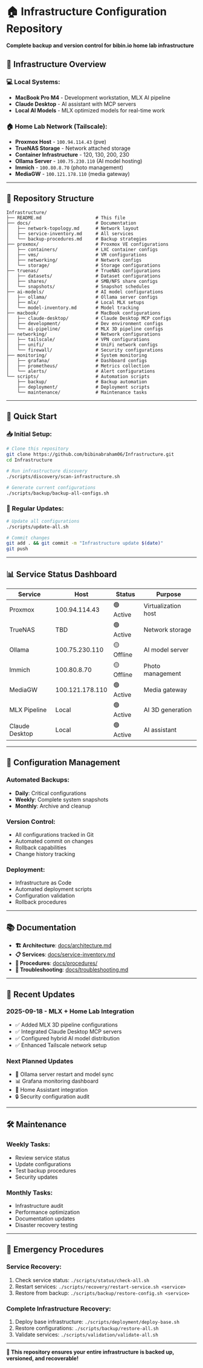 # 🏠 Infrastructure Configuration Repository

**Complete backup and version control for bibin.io home lab infrastructure**

## 🎯 **Infrastructure Overview**

### **💻 Local Systems:**
- **MacBook Pro M4** - Development workstation, MLX AI pipeline
- **Claude Desktop** - AI assistant with MCP servers
- **Local AI Models** - MLX optimized models for real-time work

### **🏠 Home Lab Network (Tailscale):**
- **Proxmox Host** - `100.94.114.43` (pve)
- **TrueNAS Storage** - Network attached storage
- **Container Infrastructure** - 120, 130, 200, 230
- **Ollama Server** - `100.75.230.110` (AI model hosting)
- **Immich** - `100.80.8.70` (photo management)
- **MediaGW** - `100.121.178.110` (media gateway)

---

## 📁 **Repository Structure**

```
Infrastructure/
├── README.md                    # This file
├── docs/                        # Documentation
│   ├── network-topology.md      # Network layout
│   ├── service-inventory.md     # All services
│   └── backup-procedures.md     # Backup strategies
├── proxmox/                     # Proxmox VE configurations
│   ├── containers/              # LXC container configs
│   ├── vms/                     # VM configurations
│   ├── networking/              # Network configs
│   └── storage/                 # Storage configurations
├── truenas/                     # TrueNAS configurations
│   ├── datasets/                # Dataset configurations
│   ├── shares/                  # SMB/NFS share configs
│   └── snapshots/               # Snapshot schedules
├── ai-models/                   # AI model configurations
│   ├── ollama/                  # Ollama server configs
│   ├── mlx/                     # Local MLX setups
│   └── model-inventory.md       # Model tracking
├── macbook/                     # MacBook configurations
│   ├── claude-desktop/          # Claude Desktop MCP configs
│   ├── development/             # Dev environment configs
│   └── ai-pipeline/             # MLX 3D pipeline configs
├── networking/                  # Network configurations
│   ├── tailscale/               # VPN configurations
│   ├── unifi/                   # UniFi network configs
│   └── firewall/                # Security configurations
├── monitoring/                  # System monitoring
│   ├── grafana/                 # Dashboard configs
│   ├── prometheus/              # Metrics collection
│   └── alerts/                  # Alert configurations
└── scripts/                     # Automation scripts
    ├── backup/                  # Backup automation
    ├── deployment/              # Deployment scripts
    └── maintenance/             # Maintenance tasks
```

---

## 🚀 **Quick Start**

### **📥 Initial Setup:**
```bash
# Clone this repository
git clone https://github.com/bibinabraham06/Infrastructure.git
cd Infrastructure

# Run infrastructure discovery
./scripts/discovery/scan-infrastructure.sh

# Generate current configurations
./scripts/backup/backup-all-configs.sh
```

### **🔄 Regular Updates:**
```bash
# Update all configurations
./scripts/update-all.sh

# Commit changes
git add . && git commit -m "Infrastructure update $(date)"
git push
```

---

## 📊 **Service Status Dashboard**

| Service | Host | Status | Purpose |
|---------|------|--------|---------|
| Proxmox | 100.94.114.43 | 🟢 Active | Virtualization host |
| TrueNAS | TBD | 🟢 Active | Network storage |
| Ollama | 100.75.230.110 | 🟡 Offline | AI model server |
| Immich | 100.80.8.70 | 🟡 Offline | Photo management |
| MediaGW | 100.121.178.110 | 🟢 Active | Media gateway |
| MLX Pipeline | Local | 🟢 Active | AI 3D generation |
| Claude Desktop | Local | 🟢 Active | AI assistant |

---

## 🔧 **Configuration Management**

### **Automated Backups:**
- **Daily**: Critical configurations
- **Weekly**: Complete system snapshots
- **Monthly**: Archive and cleanup

### **Version Control:**
- All configurations tracked in Git
- Automated commit on changes
- Rollback capabilities
- Change history tracking

### **Deployment:**
- Infrastructure as Code
- Automated deployment scripts
- Configuration validation
- Rollback procedures

---

## 📚 **Documentation**

- **🏗️ Architecture**: [docs/architecture.md](docs/architecture.md)
- **📋 Services**: [docs/service-inventory.md](docs/service-inventory.md)
- **🔧 Procedures**: [docs/procedures/](docs/procedures/)
- **🚨 Troubleshooting**: [docs/troubleshooting.md](docs/troubleshooting.md)

---

## 🎯 **Recent Updates**

### **2025-09-18 - MLX + Home Lab Integration**
- ✅ Added MLX 3D pipeline configurations
- ✅ Integrated Claude Desktop MCP servers
- ✅ Configured hybrid AI model distribution
- ✅ Enhanced Tailscale network setup

### **Next Planned Updates**
- 🔄 Ollama server restart and model sync
- 📊 Grafana monitoring dashboard
- 🤖 Home Assistant integration
- 🔒 Security configuration audit

---

## 🛠️ **Maintenance**

### **Weekly Tasks:**
- Review service status
- Update configurations
- Test backup procedures
- Security updates

### **Monthly Tasks:**
- Infrastructure audit
- Performance optimization
- Documentation updates
- Disaster recovery testing

---

## 🚨 **Emergency Procedures**

### **Service Recovery:**
1. Check service status: `./scripts/status/check-all.sh`
2. Restart services: `./scripts/recovery/restart-service.sh <service>`
3. Restore from backup: `./scripts/backup/restore-config.sh <service>`

### **Complete Infrastructure Recovery:**
1. Deploy base infrastructure: `./scripts/deployment/deploy-base.sh`
2. Restore configurations: `./scripts/backup/restore-all.sh`
3. Validate services: `./scripts/validation/validate-all.sh`

---

**🎉 This repository ensures your entire infrastructure is backed up, versioned, and recoverable!**